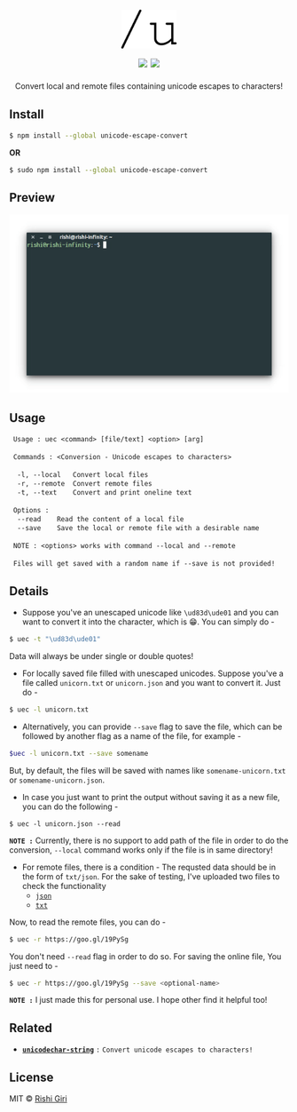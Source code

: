 <h1 align="center">
	<br>
	<img width="100" src="https://raw.githubusercontent.com/rishigiridotcom/rishigiri.com/a05c0f976c588639a19259049a2cc9dab8513d8e/github/uec/logo.png" alt="unicode-escape-convert">
	<br>
	<a href="https://travis-ci.org/CodeDotJS/unicode-escape-convert"><img src="https://travis-ci.org/CodeDotJS/unicode-escape-convert.svg?branch=master"></a>
	<img src="https://img.shields.io/badge/code_style-XO-5ed9c7.svg">
	<br>
</h1>

<p align="center">Convert local and remote files containing unicode escapes to characters!</p>

## Install

```sh
$ npm install --global unicode-escape-convert
```
__OR__
```sh
$ sudo npm install --global unicode-escape-convert
```

## Preview

<p align="center">
	<img src="https://raw.githubusercontent.com/rishigiridotcom/rishigiri.com/a05c0f976c588639a19259049a2cc9dab8513d8e/github/uec/preview.gif">
</p>

## Usage

```
 Usage : uec <command> [file/text] <option> [arg]

 Commands : <Conversion - Unicode escapes to characters>

  -l, --local   Convert local files
  -r, --remote  Convert remote files
  -t, --text    Convert and print oneline text

 Options :
  --read    Read the content of a local file
  --save    Save the local or remote file with a desirable name

 NOTE : <options> works with command --local and --remote

 Files will get saved with a random name if --save is not provided!

```

## Details

- Suppose you've an unescaped unicode like `\ud83d\ude01` and you can want to convert it into the character, which is 😁. You can simply do -

```sh
$ uec -t "\ud83d\ude01"
```

Data will always be under single or double quotes!

- For locally saved file filled with unescaped unicodes. Suppose you've a file called `unicorn.txt` or `unicorn.json` and you want to convert it. Just do -

```sh
$ uec -l unicorn.txt
```

- Alternatively, you can provide `--save` flag to save the file, which can be followed by another flag as a name of the file, for example -

```sh
$uec -l unicorn.txt --save somename
```

But, by default, the files will be saved with names like `somename-unicorn.txt` or `somename-unicorn.json`.

- In case you just want to print the output without saving it as a new file, you can do the following -

```
$ uec -l unicorn.json --read
```

__`NOTE :`__ Currently, there is no support to add path of the file in order to do the conversion, `--local` command works only if the file is in same directory!

- For remote files, there is a condition - The requsted data should be in the form of `txt/json`. For the sake of testing, I've uploaded two files to check the functionality
	- [`json`](https://goo.gl/19PySg)
	- [`txt`](https://goo.gl/hGqMFu)

Now, to read the remote files, you can do -
```sh
$ uec -r https://goo.gl/19PySg
```
You don't need `--read` flag in order to do so. For saving the online file, You just need to -

```sh
$ uec -r https://goo.gl/19PySg --save <optional-name>
```

__`NOTE :`__ I just made this for personal use. I hope other find it helpful too!

## Related

- __[`unicodechar-string`](https://github.com/CodeDotJS/unicodechar-string)__ `:` `Convert unicode escapes to characters!`

## License

MIT &copy; [Rishi Giri](rishigiri.ml)
